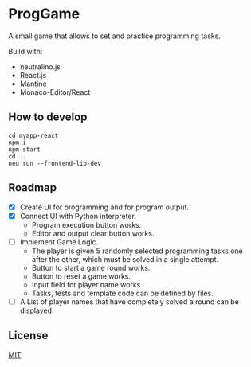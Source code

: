 # ProgGame
A small game that allows to set and practice programming tasks.

Build with:
* neutralino.js
* React.js
* Mantine
* Monaco-Editor/React

## How to develop

```
cd myapp-react
npm i
npm start
cd ..
neu run --frontend-lib-dev
```

## Roadmap
* [X] Create UI for programming and for program output.
* [X] Connect UI with Python interpreter.
  * Program execution button works.
  * Editor and output clear button works.
* [ ] Implement Game Logic.
  * The player is given 5 randomly selected programming tasks one after the other, which must be solved in a single attempt.
  * Button to start a game round works.
  * Button to reset a game works.
  * Input field for player name works.
  * Tasks, tests and template code can be defined by files.
* [ ] A List of player names that have completely solved a round can be displayed

## License

[MIT](LICENSE)
